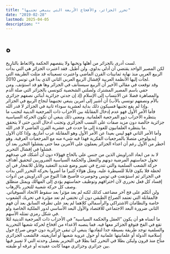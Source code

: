 ```yaml
---
title: "تحرر الجزائر، والأفخاخ الأربعة التي ينبغي تجنبها"
date: "2019-02-28"
lastmod: 2025-04-05
description: ""
---
```

# **ه**

لست أدرى بالجزائر من أهلها ونخبها ولا ينقصهم الحكمة والاتعاظ بالتاريخ.   
لكن المصير الواحد يقتضي أن أدلي بدلوي. ولن أطيل. فقد اعتبرت الجزائر هي التي بدأت الربيع العربي منذ نهاية ثمانينات القرن الماضي واعتبرت تسعيناته قد مثلت الطريقة التي لجأت إليها الأنظمة العربية لإفشال الربيع العربي الثاني الذي بدأ في تونس 2010.  
وقد توقعت في مقالي الأخير أن الربيع سيستأنف في الجزائر وها هو قد استؤنف. ومن حقي باسم المصير المشترك ولصلتي الشخصية كتونسي بالجزائر التي صلة الدم والمصاهرة فضلا عن الانتساب إلى الإسلام (إذ إن جدتي جزائرية أبنائي نصفهم جزائري بالأم ونصفهم تونسي بالأب) أن أشير إلى أمرين ينبغي تجنبهما لنجاح الربيع في الجزائر وإذا لم يقع تجنبها فسيكون ذلك بداية لعشرية سوداء ثانية في الجزائر لا قدر الله.  
فأما الأمر الأول فهو عدم إدخال المقابلة بين الأحزاب ذات المرجعية الدينية لتجنب ما ينتظره الأحزاب ذوو المرجعية العلمانية. ومعنى ذلك ينبغي أن تكون الحركة السياسية جزائرية خالصة دون مزيد صفات على النسب الجزائري وتجنب ادخال الدين حتى لا يتحقق ما ينتظره العلمانيون للعودة إلى ما حدث في عشرية القرن الماضي لا قدر الله.  
وأما الأمر الثاني فهو ليس بعيدا عن الأمر الأول وهو المقابلة عرب أمازيغ. وإذا كان الاول إيديولوجي متصلا بالمرجعيات الفكرية فهذا فيه شيء منه مع المرجعيات العرقية. وهو أخطر من الأول رغم أن اعداء الجزائر يعملون على الأمرين معا حتى يفشلوا التحرر بعد أن فشلوا في إفشال التحرير.  
لا بد من ابعاد الدراويش الذين من جنس علي بالحاج فهؤلاء دون أن أشكك في صدقهم تحول حماستهم المرضية دونهم والتعقل والحكمة السياسية الضروريين لتحقيق أهداف حركة الشعب السلمية والتي تتدرج في تغيير وضع شديد التعقيد وقابل للانفجار في أي لحظة فلا يكون قابلا للسيطرة عليه. ومثل هؤلاء كثيرا ما أضروا بحركة التحرر التي بدأت في الجزائر ثم استؤنفت في تونس وحوصرت فأصبح هذا النوع من الدراويش من أدوات إفساد كل فعل تحرري لأن اختراقهم وتوظيف حماستهم يؤدي إلى المهالك ويمثل منطلق وصف كل حركة شعبية للتحرر بالإرهاب.  
ولن أتكلم على فخ آخر مضاعف كذلك لكنه لم يعد مؤثرا بعد سقوط الاتحاد السوفياتي. فالمقابلة التي تعتمد الصراع الطبقي دون أن تختفي لم تعد مؤثرة في تحريك الشعوب خاصة والنظامان الاشتراكي والرأسمالي كلاهما لم يعد على تطرفه السابق بعد أن فهم الثاني ضرورة البعد الاجتماعي للاقتصاد والأول البعد الأساسي لدور الملكية الخاصة ولو في شكل رمزي تمثله الأسهم.  
ما أتمناه هو أن يكون “العقل والحكمة السياسية” في الأحزاب ذات المرجعية الدينية لئلا تقع في الفخ فتوقع الجزائر معها فيه. فما ينصبه الاعداء من أفخاخ لحركة شعبها التحررية والسلمية توجد طريقة بسيطة جدا لتفاديها: ينبغي أن تبقى جزائرية دون خوض صراع حول إسلامية الدولة أو علمانيتها علمانية أو حول عروبة شعبها أو أمازيغيته. فالشعب الجزائري متآخ منذ قرون وليكن بطلا في التحرر كما بطلا في التحرير بفضل وحدته التي لا تمييز فيها بين جزائري وجزائري مهما كانت عقيدته أو عرقه أو طبقته.

###
